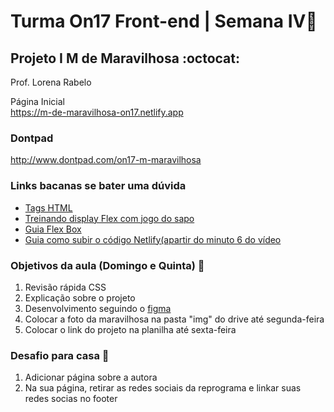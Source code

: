 
# Turma On17 Front-end | Semana IV💜
## Projeto I M de Maravilhosa  :octocat:

Prof. Lorena Rabelo

Página Inicial   
https://m-de-maravilhosa-on17.netlify.app


### Dontpad
http://www.dontpad.com/on17-m-maravilhosa


### Links bacanas se bater uma dúvida

* [Tags HTML](https://developer.mozilla.org/pt-BR/docs/Web/HTML/Element)
* [Treinando display Flex com jogo do sapo](https://flexboxfroggy.com/#pt-br)
* [Guia Flex Box](https://origamid.com/projetos/flexbox-guia-completo/)
* [Guia como subir o código Netlify(apartir do minuto 6 do vídeo](https://www.youtube.com/watch?v=wpbo183GXIA)

### Objetivos da aula (Domingo e Quinta)  :metal:
1. Revisão rápida CSS
2. Explicação sobre o projeto 
3. Desenvolvimento seguindo o [figma](https://www.figma.com/file/NQz2gzpHUgqdpvF0yJnZ1J/M-de-Maravilhosa---on17?node-id=4%3A0)
5. Colocar a foto da maravilhosa na pasta "img" do drive até segunda-feira
6. Colocar o link do projeto na planilha até sexta-feira 

### Desafio para casa :rocket:

1. Adicionar página sobre a autora 
2. Na sua página, retirar as redes sociais da reprograma e linkar suas redes socias no footer
